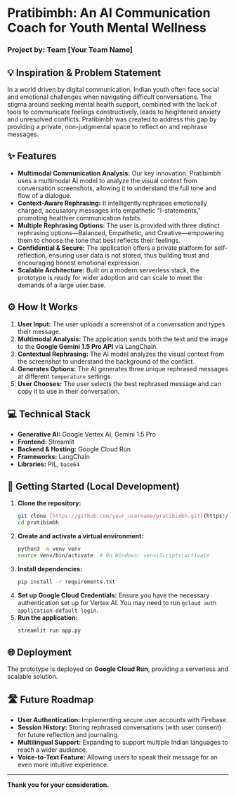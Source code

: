 # Pratibimbh: An AI Communication Coach for Youth Mental Wellness

### **Project by:** Team [Your Team Name]

## 💡 **Inspiration & Problem Statement**

In a world driven by digital communication, Indian youth often face social and emotional challenges when navigating difficult conversations. The stigma around seeking mental health support, combined with the lack of tools to communicate feelings constructively, leads to heightened anxiety and unresolved conflicts. Pratibimbh was created to address this gap by providing a private, non-judgmental space to reflect on and rephrase messages.

## ✨ **Features**

* **Multimodal Communication Analysis:** Our key innovation. Pratibimbh uses a multimodal AI model to analyze the visual context from conversation screenshots, allowing it to understand the full tone and flow of a dialogue.
* **Context-Aware Rephrasing:** It intelligently rephrases emotionally charged, accusatory messages into empathetic "I-statements," promoting healthier communication habits.
* **Multiple Rephrasing Options:** The user is provided with three distinct rephrasing options—Balanced, Empathetic, and Creative—empowering them to choose the tone that best reflects their feelings.
* **Confidential & Secure:** The application offers a private platform for self-reflection, ensuring user data is not stored, thus building trust and encouraging honest emotional expression.
* **Scalable Architecture:** Built on a modern serverless stack, the prototype is ready for wider adoption and can scale to meet the demands of a large user base.

## ⚙️ **How It Works**

1.  **User Input:** The user uploads a screenshot of a conversation and types their message.
2.  **Multimodal Analysis:** The application sends both the text and the image to the **Google Gemini 1.5 Pro API** via LangChain.
3.  **Contextual Rephrasing:** The AI model analyzes the visual context from the screenshot to understand the background of the conflict.
4.  **Generates Options:** The AI generates three unique rephrased messages at different `temperature` settings.
5.  **User Chooses:** The user selects the best rephrased message and can copy it to use in their conversation.

## 💻 **Technical Stack**

* **Generative AI:** Google Vertex AI, Gemini 1.5 Pro
* **Frontend:** Streamlit
* **Backend & Hosting:** Google Cloud Run
* **Frameworks:** LangChain
* **Libraries:** PIL, `base64`

## 🚀 **Getting Started (Local Development)**

1.  **Clone the repository:**
    ```bash
    git clone [https://github.com/your_username/pratibimbh.git](https://github.com/your_username/pratibimbh.git)
    cd pratibimbh
    ```
2.  **Create and activate a virtual environment:**
    ```bash
    python3 -m venv venv
    source venv/bin/activate  # On Windows: venv\Scripts\activate
    ```
3.  **Install dependencies:**
    ```bash
    pip install -r requirements.txt
    ```
4.  **Set up Google Cloud Credentials:** Ensure you have the necessary authentication set up for Vertex AI. You may need to run `gcloud auth application-default login`.
5.  **Run the application:**
    ```bash
    streamlit run app.py
    ```

## 🌐 **Deployment**

The prototype is deployed on **Google Cloud Run**, providing a serverless and scalable solution.

## 🛣️ **Future Roadmap**

* **User Authentication:** Implementing secure user accounts with Firebase.
* **Session History:** Storing rephrased conversations (with user consent) for future reflection and journaling.
* **Multilingual Support:** Expanding to support multiple Indian languages to reach a wider audience.
* **Voice-to-Text Feature:** Allowing users to speak their message for an even more intuitive experience.

---
**Thank you for your consideration.**